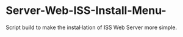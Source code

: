 # Server-Web-ISS-Install-Menu-
Script build to make the instal·lation of ISS Web Server more simple.
